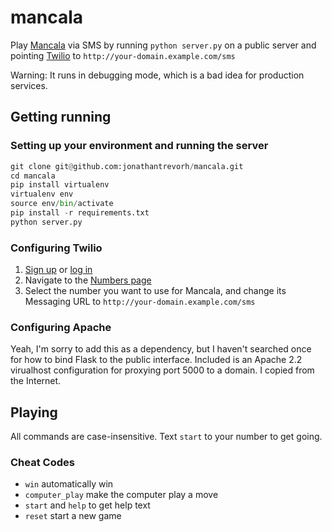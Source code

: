 mancala
=======

Play [Mancala](http://en.wikipedia.org/wiki/Mancala#General_gameplay) via SMS by running `python server.py` on a public server and pointing [Twilio](http://twilio.com) to `http://your-domain.example.com/sms`

Warning: It runs in debugging mode, which is a bad idea for production services.

## Getting running
### Setting up your environment and running the server
```Python
git clone git@github.com:jonathantrevorh/mancala.git
cd mancala
pip install virtualenv
virtualenv env
source env/bin/activate
pip install -r requirements.txt
python server.py
```

### Configuring Twilio
1. [Sign up](https://www.twilio.com/try-twilio) or [log in](https://www.twilio.com/login)
1. Navigate to the [Numbers page](https://www.twilio.com/user/account/phone-numbers/incoming)
1. Select the number you want to use for Mancala, and change its Messaging URL to `http://your-domain.example.com/sms`


### Configuring Apache
Yeah, I'm sorry to add this as a dependency, but I haven't searched once for how to bind Flask to the public interface. Included is an Apache 2.2 virualhost configuration for proxying port 5000 to a domain. I copied from the Internet.


## Playing
All commands are case-insensitive. Text `start` to your number to get going.

### Cheat Codes
- `win` automatically win
- `computer_play` make the computer play a move
- `start` and `help` to get help text
- `reset` start a new game
